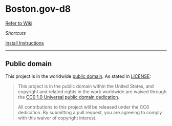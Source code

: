 # Boston.gov-d8

[Refer to Wiki](https://github.com/CityOfBoston/boston.gov-d8/wiki)

*Shortcuts*

[Install Instructions](https://github.com/CityOfBoston/boston.gov-d8/wiki/Installation-Instructions)


---
## Public domain

This project is in the worldwide [public domain](https://github.com/CityOfBoston/boston.gov-d8/blob/master/LICENSE.md). As stated in [LICENSE](https://github.com/CityOfBoston/boston.gov-d8/blob/master/LICENSE.md):

> This project is in the public domain within the United States, and copyright and related rights in the work worldwide are waived through the [CC0 1.0 Universal public domain dedication](https://creativecommons.org/publicdomain/zero/1.0/).
>
> All contributions to this project will be released under the CC0 dedication. By submitting a pull request, you are agreeing to comply with this waiver of copyright interest.
